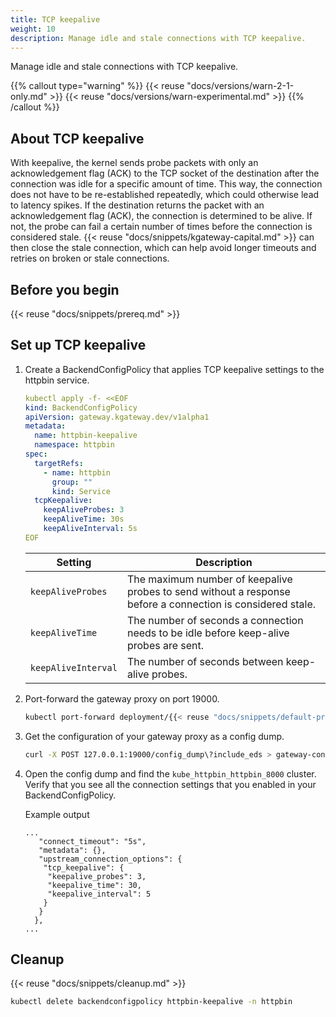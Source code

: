```yaml
---
title: TCP keepalive
weight: 10
description: Manage idle and stale connections with TCP keepalive. 
---
```


Manage idle and stale connections with TCP keepalive.

{{% callout type="warning" %}} 
{{< reuse "docs/versions/warn-2-1-only.md" >}} {{< reuse "docs/versions/warn-experimental.md" >}}
{{% /callout %}}

## About TCP keepalive

With keepalive, the kernel sends probe packets with only an acknowledgement flag (ACK) to the TCP socket of the destination after the connection was idle for a specific amount of time. This way, the connection does not have to be re-established repeatedly, which could otherwise lead to latency spikes. If the destination returns the packet with an acknowledgement flag (ACK), the connection is determined to be alive. If not, the probe can fail a certain number of times before the connection is considered stale. {{< reuse "docs/snippets/kgateway-capital.md" >}} can then close the stale connection, which can help avoid longer timeouts and retries on broken or stale connections.

## Before you begin

{{< reuse "docs/snippets/prereq.md" >}}

## Set up TCP keepalive

1. Create a BackendConfigPolicy that applies TCP keepalive settings to the httpbin service. 
   ```yaml 
   kubectl apply -f- <<EOF
   kind: BackendConfigPolicy
   apiVersion: gateway.kgateway.dev/v1alpha1
   metadata:
     name: httpbin-keepalive
     namespace: httpbin   
   spec:
     targetRefs:
       - name: httpbin
         group: ""
         kind: Service
     tcpKeepalive:
       keepAliveProbes: 3
       keepAliveTime: 30s
       keepAliveInterval: 5s
   EOF
   ```  
   
   | Setting | Description | 
   | -- | -- | 
   | `keepAliveProbes` | The maximum number of keepalive probes to send without a response before a connection is considered stale. | 
   | `keepAliveTime` | The number of seconds a connection needs to be idle before keep-alive probes are sent. |
   | `keepAliveInterval` | The number of seconds between keep-alive probes.  |  

2. Port-forward the gateway proxy on port 19000. 
   ```sh
   kubectl port-forward deployment/{{< reuse "docs/snippets/default-proxy.md" >}} -n {{< reuse "docs/snippets/namespace.md" >}} 19000
   ```
   
3. Get the configuration of your gateway proxy as a config dump. 
   ```sh
   curl -X POST 127.0.0.1:19000/config_dump\?include_eds > gateway-config.json
   ```
   
4. Open the config dump and find the `kube_httpbin_httpbin_8000` cluster. Verify that you see all the connection settings that you enabled in your BackendConfigPolicy. 
   
   Example output
   ```console {hl_lines=[5,6,7,8]}
   ...
      "connect_timeout": "5s",
      "metadata": {},
      "upstream_connection_options": {
       "tcp_keepalive": {
        "keepalive_probes": 3,
        "keepalive_time": 30,
        "keepalive_interval": 5
       }
      }
     },
   ...
   ```
    
## Cleanup

{{< reuse "docs/snippets/cleanup.md" >}}

```sh
kubectl delete backendconfigpolicy httpbin-keepalive -n httpbin
```
